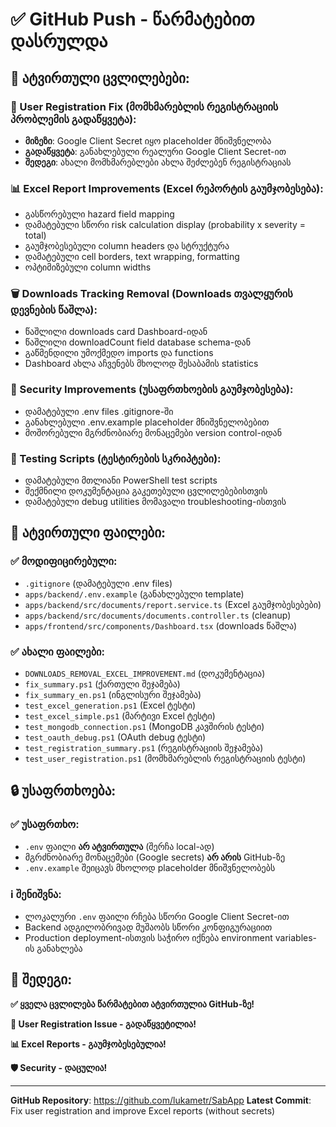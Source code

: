 # ✅ GitHub Push - წარმატებით დასრულდა

## 🚀 ატვირთული ცვლილებები:

### 🔧 User Registration Fix (მომხმარებლის რეგისტრაციის პრობლემის გადაწყვეტა):

- **მიზეზი**: Google Client Secret იყო placeholder მნიშვნელობა
- **გადაწყვეტა**: განახლებული რეალური Google Client Secret-ით
- **შედეგი**: ახალი მომხმარებლები ახლა შეძლებენ რეგისტრაციას

### 📊 Excel Report Improvements (Excel რეპორტის გაუმჯობესება):

- გასწორებული hazard field mapping
- დამატებული სწორი risk calculation display (probability x severity = total)
- გაუმჯობესებული column headers და სტრუქტურა
- დამატებული cell borders, text wrapping, formatting
- ოპტიმიზებული column widths

### 🗑️ Downloads Tracking Removal (Downloads თვალყურის დევნების წაშლა):

- წაშლილი downloads card Dashboard-იდან
- წაშლილი downloadCount field database schema-დან
- გაწმენდილი უმოქმედო imports და functions
- Dashboard ახლა აჩვენებს მხოლოდ შესაბამის statistics

### 🔐 Security Improvements (უსაფრთხოების გაუმჯობესება):

- დამატებული .env files .gitignore-ში
- განახლებული .env.example placeholder მნიშვნელობებით
- მოშორებული მგრძნობიარე მონაცემები version control-იდან

### 🧪 Testing Scripts (ტესტირების სკრიპტები):

- დამატებული მთლიანი PowerShell test scripts
- შექმნილი დოკუმენტაცია გაკეთებული ცვლილებებისთვის
- დამატებული debug utilities მომავალი troubleshooting-ისთვის

## 📁 ატვირთული ფაილები:

### ✅ მოდიფიცირებული:

- `.gitignore` (დამატებული .env files)
- `apps/backend/.env.example` (განახლებული template)
- `apps/backend/src/documents/report.service.ts` (Excel გაუმჯობესებები)
- `apps/backend/src/documents/documents.controller.ts` (cleanup)
- `apps/frontend/src/components/Dashboard.tsx` (downloads წაშლა)

### ✅ ახალი ფაილები:

- `DOWNLOADS_REMOVAL_EXCEL_IMPROVEMENT.md` (დოკუმენტაცია)
- `fix_summary.ps1` (ქართული შეჯამება)
- `fix_summary_en.ps1` (ინგლისური შეჯამება)
- `test_excel_generation.ps1` (Excel ტესტი)
- `test_excel_simple.ps1` (მარტივი Excel ტესტი)
- `test_mongodb_connection.ps1` (MongoDB კავშირის ტესტი)
- `test_oauth_debug.ps1` (OAuth debug ტესტი)
- `test_registration_summary.ps1` (რეგისტრაციის შეჯამება)
- `test_user_registration.ps1` (მომხმარებლის რეგისტრაციის ტესტი)

## 🔒 უსაფრთხოება:

### ✅ უსაფრთხო:

- `.env` ფაილი **არ ატვირთულა** (შერჩა local-ად)
- მგრძნობიარე მონაცემები (Google secrets) **არ არის** GitHub-ზე
- `.env.example` შეიცავს მხოლოდ placeholder მნიშვნელობებს

### ℹ️ შენიშვნა:

- ლოკალური `.env` ფაილი რჩება სწორი Google Client Secret-ით
- Backend ადგილობრივად მუშაობს სწორი კონფიგურაციით
- Production deployment-ისთვის საჭირო იქნება environment variables-ის განახლება

## 🎉 შედეგი:

**✅ ყველა ცვლილება წარმატებით ატვირთულია GitHub-ზე!**

**🔧 User Registration Issue - გადაწყვეტილია!**

**📊 Excel Reports - გაუმჯობესებულია!**

**🛡️ Security - დაცულია!**

---

**GitHub Repository**: https://github.com/lukametr/SabApp
**Latest Commit**: Fix user registration and improve Excel reports (without secrets)
